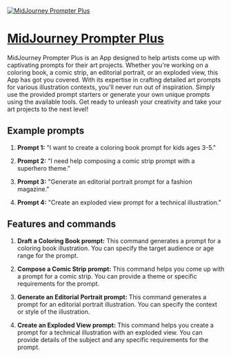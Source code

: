 [![MidJourney Prompter Plus](https://files.oaiusercontent.com/file-r7oDVxi5cU09xFfFl8oWDpa8?se=2123-10-17T11%3A17%3A34Z&sp=r&sv=2021-08-06&sr=b&rscc=max-age%3D31536000%2C%20immutable&rscd=attachment%3B%20filename%3Dcfc669b4-5c86-4298-874e-8366f15bbaf7.png&sig=58cFhg7fe0PKZMi10amlxNRZrIS/DlMRPgR1aYyFlwk%3D)](https://chat.openai.com/g/g-QKPtJZxoa-midjourney-prompter-plus)

# [MidJourney Prompter Plus](https://chat.openai.com/g/g-QKPtJZxoa-midjourney-prompter-plus)

MidJourney Prompter Plus is an App designed to help artists come up with captivating prompts for their art projects. Whether you're working on a coloring book, a comic strip, an editorial portrait, or an exploded view, this App has got you covered. With its expertise in crafting detailed art prompts for various illustration contexts, you'll never run out of inspiration. Simply use the provided prompt starters or generate your own unique prompts using the available tools. Get ready to unleash your creativity and take your art projects to the next level!

## Example prompts

1. **Prompt 1:** "I want to create a coloring book prompt for kids ages 3-5."

2. **Prompt 2:** "I need help composing a comic strip prompt with a superhero theme."

3. **Prompt 3:** "Generate an editorial portrait prompt for a fashion magazine."

4. **Prompt 4:** "Create an exploded view prompt for a technical illustration."

## Features and commands

1. **Draft a Coloring Book prompt:** This command generates a prompt for a coloring book illustration. You can specify the target audience or age range for the prompt.

2. **Compose a Comic Strip prompt:** This command helps you come up with a prompt for a comic strip. You can provide a theme or specific requirements for the prompt.

3. **Generate an Editorial Portrait prompt:** This command generates a prompt for an editorial portrait illustration. You can specify the context or style of the illustration.

4. **Create an Exploded View prompt:** This command helps you create a prompt for a technical illustration with an exploded view. You can provide details of the subject and any specific requirements for the prompt.